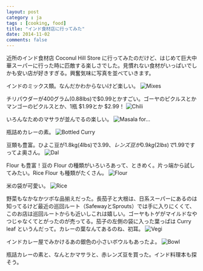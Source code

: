 ```yaml
---
layout: post
category : ja
tags : [cooking, food]
title: "インド食材店に行ってみた"
date: 2014-11-02
comments: false
---
```

近所のインド食材店 Coconul Hill Store に行ってみたのだけど、はじめて巨大中華スーパーに行った時に匹敵する楽しさでした。見慣れない食材がいっぱいでしかも安い店が好きすぎる。興奮気味に写真を並べていきます。

インドのミックス類。なんだかわからないけど楽しい。
![Mixes](https://lh5.googleusercontent.com/-7wNSN6wAfpU/VFbWyu22JmI/AAAAAAACbuk/lbr9MeIxEns/w900-h600-no/DSC02444.JPG)

チリパウダーが400グラム(0.88lbs)で$0.99とかすごい。ゴーヤのピクルスとかマンゴーのピクルスとか、1瓶 $1.99とか $2.99！
![Chili](https://lh3.googleusercontent.com/-NIqVsJGaDrI/VFbrLqARnhI/AAAAAAACbxI/U0Ls69HjEcI/w900-h300-no/chili_pickles.png)

いろんなためのマサラが並んでるの楽しい。
![Masala for...](https://lh4.googleusercontent.com/-I4qjmJBGah8/VFbpazU5cQI/AAAAAAACbwo/nWVmNgA_kPo/w900-h300-no/masala.png)

瓶詰めカレーの素。
![Bottled Curry](https://lh5.googleusercontent.com/-3OSlXxplP18/VFbWyocCf2I/AAAAAAACbuk/YAUklyWvvsI/w900-h600-no/DSC02449.JPG)

豆類も豊富。ひよこ豆が1.8kg(4lbs)で$3.99、レンズ豆が 0.9kg(2lbs)で$1.99ですってよ奥さん。
![Dal](https://lh5.googleusercontent.com/-dRKzH6OWBvE/VFbpa_DWH_I/AAAAAAACbww/DxN0BqicW4U/w900-h600-no/dal.png)

Flour も豊富！豆の Flour の種類がいろいろあって、ときめく。片っ端から試してみたい。Rice Flour も種類がたくさん。
![Flour](https://lh6.googleusercontent.com/-0MQ5f63GDUo/VFbpaghuB5I/AAAAAAACbwk/nrrtBl4ypvc/w900-h300-no/flour.png)

米の袋が可愛い。
![Rice](https://lh5.googleusercontent.com/-lEN6mozanH4/VFbpb_uh0VI/AAAAAAACbxA/9Jl_Jd5JOR0/w900-h800-no/rice.png)

野菜もなかなかツボな品揃えだった。長茄子と大根は、日系スーパーにあるのは知ってるけど最近の巡回ルート（SafewayとSprouts）では手に入りにくくて、このお店は巡回ルートからも近いしこれは嬉しい。ゴーヤもトゲがマイルドなやつじゃなくてとがったのが売ってる。茄子の左側の袋に入った葉っぱは Curry leaf というんだって。カレーの葉なんてあるのね、初耳。
![Vegi](https://lh4.googleusercontent.com/-kqVCCM97uqs/VFbpcHOgIqI/AAAAAAACbw4/l2ZzWF68rGk/w900-h300-no/vegi.png)

インドカレー屋でみかけるあの銀色の小さいボウルもあったよ。
![Bowl](https://lh6.googleusercontent.com/-I8TCWUFvrBM/VFbWyttsSVI/AAAAAAACbuk/r0Z7awje-mg/w900-h600-no/DSC02464.JPG)

瓶詰カレーの素と、なんとかマサラと、赤レンズ豆を買った。インド料理本も探そう。
